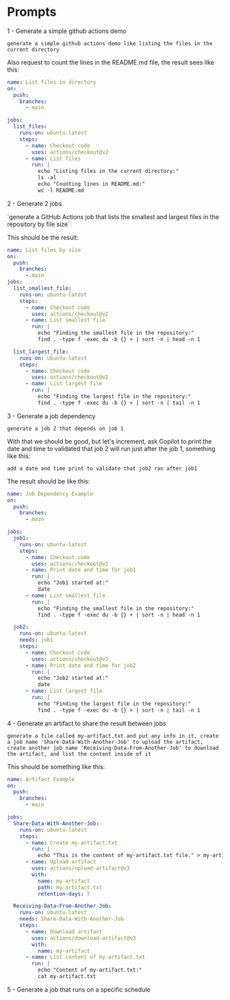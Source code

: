 # Prompts

1 - Generate a simple github actions demo

`generate a simple github actions demo like listing the files in the current directory`

Also request to count the lines in the README.md file, the result sees like this:

```yaml
name: List files in directory
on:
  push:
    branches:
      - main

jobs:
  list_files:
    runs-on: ubuntu-latest
    steps:
      - name: Checkout code
        uses: actions/checkout@v2
      - name: List files
        run: |
          echo "Listing files in the current directory:"
          ls -al
          echo "Counting lines in README.md:"
          wc -l README.md
```

2 - Generate 2 jobs

`generate a GitHub Actions job that lists the smallest and largest files in the repository by file size``

This should be the result:

```yaml
name: List files by size
on:
  push:
    branches:
      - main
jobs:
  list_smallest_file:
    runs-on: ubuntu-latest
    steps:
      - name: Checkout code
        uses: actions/checkout@v2
      - name: List smallest file
        run: |
          echo "Finding the smallest file in the repository:"
          find . -type f -exec du -b {} + | sort -n | head -n 1

  list_largest_file:
    runs-on: ubuntu-latest
    steps:
      - name: Checkout code
        uses: actions/checkout@v2
      - name: List largest file
        run: |
          echo "Finding the largest file in the repository:"
          find . -type f -exec du -b {} + | sort -n | tail -n 1
```

3 - Generate a job dependency

`generate a job 2 that depends on job 1`

With that we should be good, but let's increment, ask Copilot to print the date and time to validated that job 2 will run just after the job 1, something like this:

`add a date and time print to validate that job2 ran after job1`

The result should be like this:

```yaml
name: Job Dependency Example
on:
  push:
    branches:
      - main

jobs:
  job1:
    runs-on: ubuntu-latest
    steps:
      - name: Checkout code
        uses: actions/checkout@v2
      - name: Print date and time for job1
        run: |
          echo "Job1 started at:"
          date
      - name: List smallest file
        run: |
          echo "Finding the smallest file in the repository:"
          find . -type f -exec du -b {} + | sort -n | head -n 1

  job2:
    runs-on: ubuntu-latest
    needs: job1
    steps:
      - name: Checkout code
        uses: actions/checkout@v2
      - name: Print date and time for job2
        run: |
          echo "Job2 started at:"
          date
      - name: List largest file
        run: |
          echo "Finding the largest file in the repository:"
          find . -type f -exec du -b {} + | sort -n | tail -n 1
```

4 - Generate an artifact to share the result between jobs

`generate a file called my-artifact.txt and put any info in it, create a job name 'Share-Data-With-Another-Job' to upload the artifact, create another job name 'Receiving-Data-From-Another-Job' to download the artifact, and list the content inside of it`

This should be something like this:

```yaml
name: Artifact Example
on:
  push:
    branches:
      - main

jobs:
  Share-Data-With-Another-Job:
    runs-on: ubuntu-latest
    steps:
      - name: Create my-artifact.txt
        run: |
          echo "This is the content of my-artifact.txt file." > my-artifact.txt
      - name: Upload artifact
        uses: actions/upload-artifact@v3
        with:
          name: my-artifact
          path: my-artifact.txt
          retention-days: 7

  Receiving-Data-From-Another-Job:
    runs-on: ubuntu-latest
    needs: Share-Data-With-Another-Job
    steps:
      - name: Download artifact
        uses: actions/download-artifact@v3
        with:
          name: my-artifact
      - name: List content of my-artifact.txt
        run: |
          echo "Content of my-artifact.txt:"
          cat my-artifact.txt
```

5 - Generate a job that runs on a specific schedule
